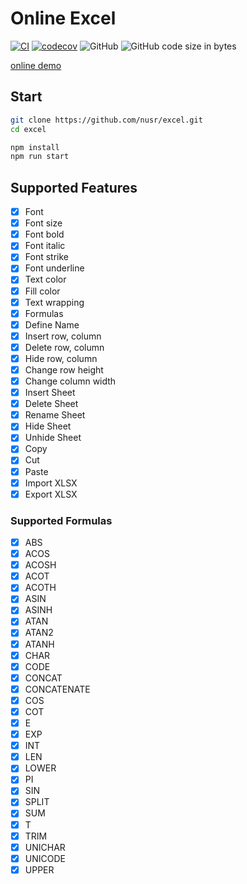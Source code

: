 # Online Excel

[![CI](https://github.com/nusr/excel/actions/workflows/main.yml/badge.svg)](https://github.com/nusr/excel/actions/workflows/main.yml)
[![codecov](https://codecov.io/gh/nusr/excel/branch/main/graph/badge.svg?token=ZOC8RHD3Z1)](https://codecov.io/gh/nusr/excel)
![GitHub](https://img.shields.io/github/license/nusr/excel.svg)
![GitHub code size in bytes](https://img.shields.io/github/languages/code-size/nusr/excel.svg)

[online demo](https://nusr.github.io/excel/)

## Start

```bash
git clone https://github.com/nusr/excel.git
cd excel

npm install
npm run start
```

## Supported Features

- [x] Font
- [x] Font size
- [x] Font bold
- [x] Font italic
- [x] Font strike
- [x] Font underline
- [x] Text color
- [x] Fill color
- [x] Text wrapping
- [x] Formulas
- [x] Define Name
- [x] Insert row, column
- [x] Delete row, column
- [x] Hide row, column
- [x] Change row height
- [x] Change column width
- [x] Insert Sheet
- [x] Delete Sheet
- [x] Rename Sheet
- [x] Hide Sheet
- [x] Unhide Sheet
- [x] Copy
- [x] Cut
- [x] Paste
- [x] Import XLSX
- [x] Export XLSX

### Supported Formulas

- [x] ABS
- [x] ACOS
- [x] ACOSH
- [x] ACOT
- [x] ACOTH
- [x] ASIN
- [x] ASINH
- [x] ATAN
- [x] ATAN2
- [x] ATANH
- [x] CHAR
- [x] CODE
- [x] CONCAT
- [x] CONCATENATE
- [x] COS
- [x] COT
- [x] E
- [x] EXP
- [x] INT
- [x] LEN
- [x] LOWER
- [x] PI
- [x] SIN
- [x] SPLIT
- [x] SUM
- [x] T
- [x] TRIM
- [x] UNICHAR
- [x] UNICODE
- [x] UPPER
